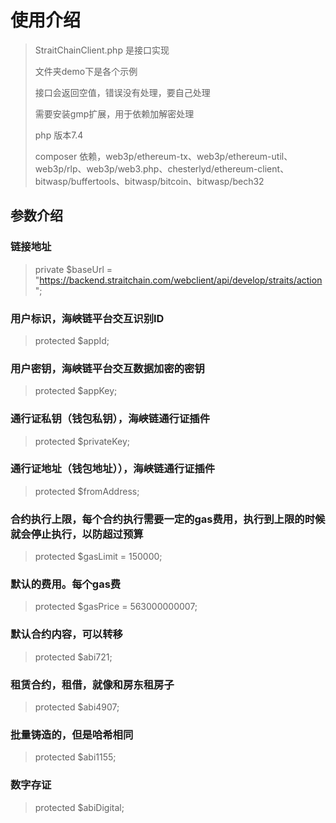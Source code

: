 
# 使用介绍
> StraitChainClient.php 是接口实现
> 
> 文件夹demo下是各个示例
> 
> 接口会返回空值，错误没有处理，要自己处理
> 
> 需要安装gmp扩展，用于依赖加解密处理
> 
> php 版本7.4
> 
> composer 依赖，web3p/ethereum-tx、web3p/ethereum-util、web3p/rlp、web3p/web3.php、chesterlyd/ethereum-client、bitwasp/buffertools、bitwasp/bitcoin、bitwasp/bech32

## 参数介绍
### 链接地址
> private $baseUrl = "https://backend.straitchain.com/webclient/api/develop/straits/action";

### 用户标识，海峡链平台交互识别ID
> protected $appId;

### 用户密钥，海峡链平台交互数据加密的密钥
> protected $appKey;

### 通行证私钥（钱包私钥），海峡链通行证插件
> protected $privateKey;

### 通行证地址（钱包地址）），海峡链通行证插件
> protected $fromAddress;

### 合约执行上限，每个合约执行需要一定的gas费用，执行到上限的时候就会停止执行，以防超过预算
> protected $gasLimit = 150000;

### 默认的费用。每个gas费
> protected $gasPrice = 563000000007;

### 默认合约内容，可以转移
> protected $abi721;
> 
### 租赁合约，租借，就像和房东租房子
> protected $abi4907;

### 批量铸造的，但是哈希相同
> protected $abi1155;
> 
### 数字存证 
> protected $abiDigital;